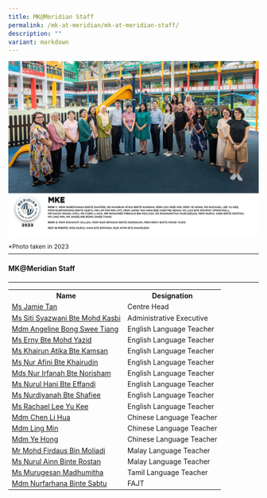 ```yaml
---
title: MK@Meridian Staff
permalink: /mk-at-meridian/mk-at-meridian-staff/
description: ""
variant: markdown
---
```

![](/images/Our%20Staff/2023%20Dept%20Photos/MKE__Formal_min.jpg)
<p style="line-height:0.1em; font-size: 12px;">*Photo taken in 2023</p>
<hr>

#### MK@Meridian Staff
-----------------

<table style="width:100%">
  <tbody><tr>
		<th>Name</th>
		<th>Designation</th>
  </tr>
		<tr>
    <td><a href="mailto:jamie_tan@schools.gov.sg">Ms Jamie Tan</a></td>
    <td>Centre Head</td>
  </tr>
		<tr>
    <td><a href="mailto:siti_syazwani_mohd_kasbi@schools.gov.sg">Ms Siti Syazwani Bte Mohd Kasbi</a></td>
    <td>Administrative Executive</td>
  </tr>
	<tr>
    <td><a href="mailto:bong_swee_tiang_angeline@moe.edu.sg">Mdm Angeline Bong Swee Tiang</a></td>
    <td>English Language Teacher</td>
		
  </tr>
	<tr>
    <td><a href="mailto:erny_mohd_yazid@moe.edu.sg">Ms Erny Bte Mohd Yazid</a></td>
    <td>English Language Teacher</td>
  </tr>
	<tr>
    <td><a href="mailto:khairun_atika_kamsan@moe.edu.sg">Ms Khairun Atika Bte Kamsan</a></td>
    <td>English Language Teacher</td>
  </tr>
		<tr>
    <td><a href="mailto:nur_afini_khairudin@moe.edu.sg">Ms Nur Afini Bte Khairudin</a></td>
    <td>English Language Teacher</td>
		
  </tr>
		<tr>
    <td><a href="mailto:nur_irfanah_norisham@moe.edu.sg">Mds Nur Irfanah Bte Norisham</a></td>
    <td>English Language Teacher</td>
  </tr>
	<tr>
    <td><a href="mailto:nurul_hani_effandi@moe.edu.sg">Ms Nurul Hani Bte Effandi</a></td>
    <td>English Language Teacher</td>
  </tr>
  <tr>
    <td>
			<a href="mailto:nurdiyanah_shafiee@moe.edu.sg">Ms Nurdiyanah Bte Shafiee</a></td>
    <td>English Language Teacher</td>
	</tr>
		<tr>
    <td><a href="mailto:rachael_lee_yu_kee@moe.edu.sg">Ms Rachael Lee Yu Kee</a></td>
    <td>English Language Teacher</td>
  </tr>
	<tr>
    <td><a href="mailto:chen_li_hua@moe.edu.sg">Mdm Chen Li Hua</a></td>
    <td>Chinese Language Teacher</td>
  </tr>
	<tr>
    <td><a href="mailto:ling_min@moe.edu.sg">Mdm Ling Min</a></td>
    <td>Chinese Language Teacher</td>
  </tr>
	<tr>
    <td><a href="mailto:ye_hong@moe.edu.sg">Mdm Ye Hong</a></td>
    <td>Chinese Language Teacher</td>
  </tr>
	<tr>
    <td><a href="mailto:mohamad_firdaus_moliadi@moe.edu.sg">Mr Mohd Firdaus Bin Moliadi</a></td>
    <td>Malay Language Teacher</td>
  </tr>
	<tr>
    <td><a href="mailto:nurul_ainn_rostan@moe.edu.sg">Ms Nurul Ainn Binte Rostan</a></td>
    <td>Malay Language Teacher</td>
  </tr>
		<tr>
    <td><a href="mailto:murugesan_madhumitha@moe.edu.sg">Ms Murugesan Madhumitha</a></td>
    <td>Tamil Language Teacher</td>
  </tr>
		<tr>
    <td><a href="mailto:nurfarhana_sabtu@moe.edu.sg">Mdm Nurfarhana Binte Sabtu</a></td>
    <td>FAJT</td>
  </tr>
	
	
</tbody></table>